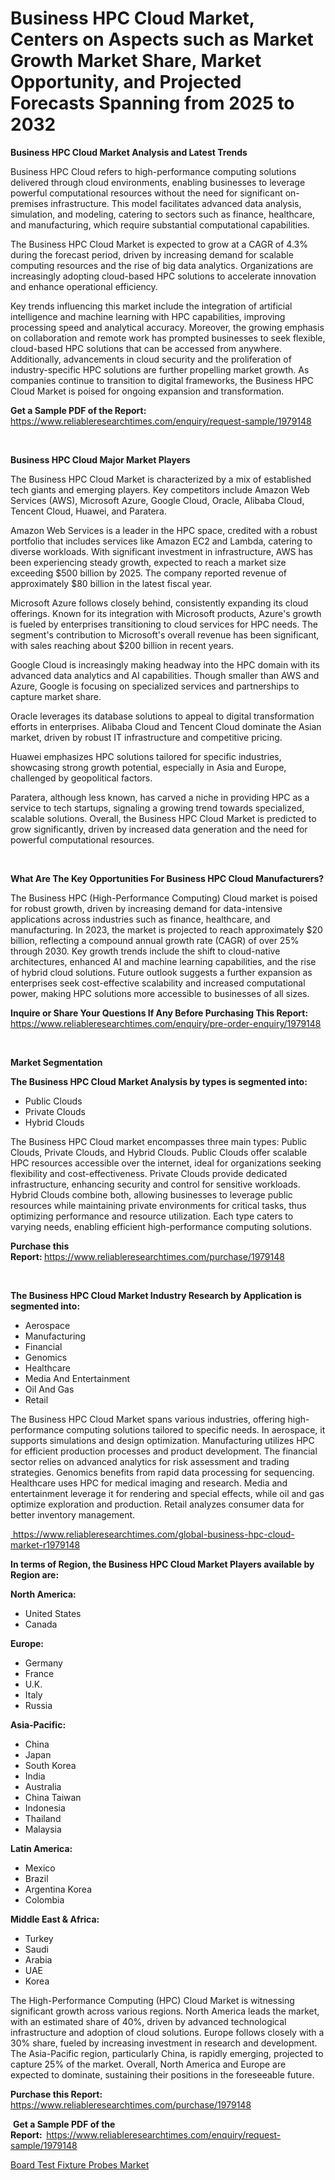 <p><h1>Business HPC Cloud Market, Centers on Aspects such as Market Growth Market Share, Market Opportunity, and Projected Forecasts Spanning from 2025 to 2032</h1></p><p><strong>Business HPC Cloud Market Analysis and Latest Trends</strong></p>
<p><p>Business HPC Cloud refers to high-performance computing solutions delivered through cloud environments, enabling businesses to leverage powerful computational resources without the need for significant on-premises infrastructure. This model facilitates advanced data analysis, simulation, and modeling, catering to sectors such as finance, healthcare, and manufacturing, which require substantial computational capabilities.</p><p>The Business HPC Cloud Market is expected to grow at a CAGR of 4.3% during the forecast period, driven by increasing demand for scalable computing resources and the rise of big data analytics. Organizations are increasingly adopting cloud-based HPC solutions to accelerate innovation and enhance operational efficiency. </p><p>Key trends influencing this market include the integration of artificial intelligence and machine learning with HPC capabilities, improving processing speed and analytical accuracy. Moreover, the growing emphasis on collaboration and remote work has prompted businesses to seek flexible, cloud-based HPC solutions that can be accessed from anywhere. Additionally, advancements in cloud security and the proliferation of industry-specific HPC solutions are further propelling market growth. As companies continue to transition to digital frameworks, the Business HPC Cloud Market is poised for ongoing expansion and transformation.</p></p>
<p><strong>Get a Sample PDF of the Report:&nbsp;</strong> <a href="https://www.reliableresearchtimes.com/enquiry/request-sample/1979148?utm_campaign=2006&utm_medium=2&utm_source=Github&utm_content=ia&utm_term=15012025&utm_id=business-hpc-cloud">https://www.reliableresearchtimes.com/enquiry/request-sample/1979148</a></p>
<p>&nbsp;</p>
<p><strong>Business HPC Cloud Major Market Players</strong></p>
<p><p>The Business HPC Cloud Market is characterized by a mix of established tech giants and emerging players. Key competitors include Amazon Web Services (AWS), Microsoft Azure, Google Cloud, Oracle, Alibaba Cloud, Tencent Cloud, Huawei, and Paratera.</p><p>Amazon Web Services is a leader in the HPC space, credited with a robust portfolio that includes services like Amazon EC2 and Lambda, catering to diverse workloads. With significant investment in infrastructure, AWS has been experiencing steady growth, expected to reach a market size exceeding $500 billion by 2025. The company reported revenue of approximately $80 billion in the latest fiscal year.</p><p>Microsoft Azure follows closely behind, consistently expanding its cloud offerings. Known for its integration with Microsoft products, Azure's growth is fueled by enterprises transitioning to cloud services for HPC needs. The segment's contribution to Microsoft's overall revenue has been significant, with sales reaching about $200 billion in recent years.</p><p>Google Cloud is increasingly making headway into the HPC domain with its advanced data analytics and AI capabilities. Though smaller than AWS and Azure, Google is focusing on specialized services and partnerships to capture market share.</p><p>Oracle leverages its database solutions to appeal to digital transformation efforts in enterprises. Alibaba Cloud and Tencent Cloud dominate the Asian market, driven by robust IT infrastructure and competitive pricing.</p><p>Huawei emphasizes HPC solutions tailored for specific industries, showcasing strong growth potential, especially in Asia and Europe, challenged by geopolitical factors.</p><p>Paratera, although less known, has carved a niche in providing HPC as a service to tech startups, signaling a growing trend towards specialized, scalable solutions. Overall, the Business HPC Cloud Market is predicted to grow significantly, driven by increased data generation and the need for powerful computational resources.</p></p>
<p>&nbsp;</p>
<p><strong>What Are The Key Opportunities For Business HPC Cloud Manufacturers?</strong></p>
<p><p>The Business HPC (High-Performance Computing) Cloud market is poised for robust growth, driven by increasing demand for data-intensive applications across industries such as finance, healthcare, and manufacturing. In 2023, the market is projected to reach approximately $20 billion, reflecting a compound annual growth rate (CAGR) of over 25% through 2030. Key growth trends include the shift to cloud-native architectures, enhanced AI and machine learning capabilities, and the rise of hybrid cloud solutions. Future outlook suggests a further expansion as enterprises seek cost-effective scalability and increased computational power, making HPC solutions more accessible to businesses of all sizes.</p></p>
<p><strong>Inquire or Share Your Questions If Any Before Purchasing This Report:</strong> <a href="https://www.reliableresearchtimes.com/enquiry/pre-order-enquiry/1979148?utm_campaign=2006&utm_medium=2&utm_source=Github&utm_content=ia&utm_term=15012025&utm_id=business-hpc-cloud">https://www.reliableresearchtimes.com/enquiry/pre-order-enquiry/1979148</a></p>
<p>&nbsp;</p>
<p><strong>Market Segmentation</strong></p>
<p><strong>The Business HPC Cloud Market Analysis by types is segmented into:</strong></p>
<p><ul><li>Public Clouds</li><li>Private Clouds</li><li>Hybrid Clouds</li></ul></p>
<p><p>The Business HPC Cloud market encompasses three main types: Public Clouds, Private Clouds, and Hybrid Clouds. Public Clouds offer scalable HPC resources accessible over the internet, ideal for organizations seeking flexibility and cost-effectiveness. Private Clouds provide dedicated infrastructure, enhancing security and control for sensitive workloads. Hybrid Clouds combine both, allowing businesses to leverage public resources while maintaining private environments for critical tasks, thus optimizing performance and resource utilization. Each type caters to varying needs, enabling efficient high-performance computing solutions.</p></p>
<p><strong>Purchase this Report:&nbsp;</strong><a href="https://www.reliableresearchtimes.com/purchase/1979148?utm_campaign=2006&utm_medium=2&utm_source=Github&utm_content=ia&utm_term=15012025&utm_id=business-hpc-cloud">https://www.reliableresearchtimes.com/purchase/1979148</a></p>
<p>&nbsp;</p>
<p><strong>The Business HPC Cloud Market Industry Research by Application is segmented into:</strong></p>
<p><ul><li>Aerospace</li><li>Manufacturing</li><li>Financial</li><li>Genomics</li><li>Healthcare</li><li>Media And Entertainment</li><li>Oil And Gas</li><li>Retail</li></ul></p>
<p><p>The Business HPC Cloud Market spans various industries, offering high-performance computing solutions tailored to specific needs. In aerospace, it supports simulations and design optimization. Manufacturing utilizes HPC for efficient production processes and product development. The financial sector relies on advanced analytics for risk assessment and trading strategies. Genomics benefits from rapid data processing for sequencing. Healthcare uses HPC for medical imaging and research. Media and entertainment leverage it for rendering and special effects, while oil and gas optimize exploration and production. Retail analyzes consumer data for better inventory management.</p></p>
<p><a href="https://www.reliableresearchtimes.com/global-business-hpc-cloud-market-r1979148?utm_campaign=2006&utm_medium=2&utm_source=Github&utm_content=ia&utm_term=15012025&utm_id=business-hpc-cloud">&nbsp;https://www.reliableresearchtimes.com/global-business-hpc-cloud-market-r1979148</a></p>
<p><strong>In terms of Region, the Business HPC Cloud Market Players available by Region are:</strong></p>
<p>
    <p> <strong> North America: </strong>
        <ul>
            <li>United States</li>
            <li>Canada</li>
        </ul>
        </p> 
    <p> <strong> Europe: </strong>
        <ul>
            <li>Germany</li>
            <li>France</li>
            <li>U.K.</li>
            <li>Italy</li>
            <li>Russia</li>
        </ul>
        </p> 
    <p> <strong> Asia-Pacific: </strong>
        <ul>
            <li>China</li>
            <li>Japan</li>
            <li>South Korea</li>
            <li>India</li>
            <li>Australia</li>
            <li>China Taiwan</li>
            <li>Indonesia</li>
            <li>Thailand</li>
            <li>Malaysia</li>
        </ul>
        </p> 
    <p> <strong> Latin America: </strong>
        <ul>
            <li>Mexico</li>
            <li>Brazil</li>
            <li>Argentina Korea</li>
            <li>Colombia</li>
        </ul>
        </p> 
    <p> <strong> Middle East & Africa: </strong>
        <ul>
            <li>Turkey</li>
            <li>Saudi</li>
            <li>Arabia</li>
            <li>UAE</li>
            <li>Korea</li>
        </ul>
    </p>
    </p>
<p><p>The High-Performance Computing (HPC) Cloud Market is witnessing significant growth across various regions. North America leads the market, with an estimated share of 40%, driven by advanced technological infrastructure and adoption of cloud solutions. Europe follows closely with a 30% share, fueled by increasing investment in research and development. The Asia-Pacific region, particularly China, is rapidly emerging, projected to capture 25% of the market. Overall, North America and Europe are expected to dominate, sustaining their positions in the foreseeable future.</p></p>
<p><strong>Purchase this Report: </strong><a href="https://www.reliableresearchtimes.com/purchase/1979148?utm_campaign=2006&utm_medium=2&utm_source=Github&utm_content=ia&utm_term=15012025&utm_id=business-hpc-cloud">https://www.reliableresearchtimes.com/purchase/1979148</a></p>
<p>&nbsp;<strong>Get a Sample PDF of the Report:&nbsp;&nbsp;</strong><a href="https://www.reliableresearchtimes.com/enquiry/request-sample/1979148?utm_campaign=2006&utm_medium=2&utm_source=Github&utm_content=ia&utm_term=15012025&utm_id=business-hpc-cloud">https://www.reliableresearchtimes.com/enquiry/request-sample/1979148</a></p>
<p><strong></strong></p>
<p><p><a href="https://github.com/Krish2023na/Market-Research-Report-List-7/blob/main/board-test-fixture-probes-market.md?utm_campaign=2006&utm_medium=2&utm_source=Github&utm_content=ia&utm_term=15012025&utm_id=business-hpc-cloud">Board Test Fixture Probes Market</a></p></p>